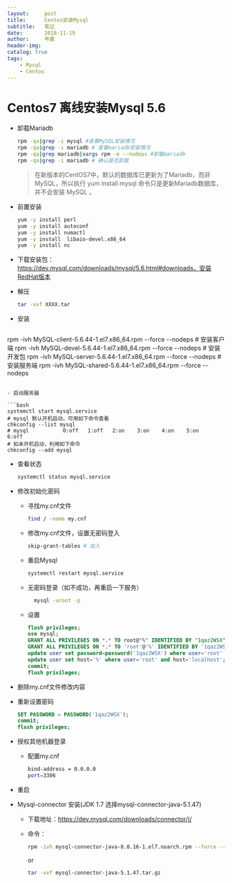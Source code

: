 ```yaml
---
layout:     post  
title:      Centos安装Mysql    
subtitle:   笔记
date:       2018-11-19  
author:     岑晨  
header-img: 
catalog: true  
tags:  
    - Mysql    
    - Centos     
---
```


# Centos7 离线安装Mysql 5.6

- 卸载Mariadb

  ```bash
  rpm -qa|grep -i mysql #查看MySQL安装情况
  rpm -qa|grep -i mariadb # 查看mariadb安装情况
  rpm -qa|grep mariadb|xargs rpm -e --nodeps #卸载mariadb
  rpm -qa|grep -i mariadb # 确认是否卸载
  
  ```

  > 在新版本的CentOS7中，默认的数据库已更新为了Mariadb，而非 MySQL，所以执行 yum install mysql 命令只是更新Mariadb数据库，并不会安装 MySQL 。

- 前置安装

  ```bash
  yum -y install perl
  yum -y install autoconf
  yum -y install numactl
  yum -y install  libaio-devel.x86_64
  yum -y install nc
  ```

  

- 下载安装包：https://dev.mysql.com/downloads/mysql/5.6.html#downloads，安装RedHat版本

- 解压

  ```bash
  tar -xvf XXXX.tar
  ```

- 安装

  ```bash
rpm -ivh MySQL-client-5.6.44-1.el7.x86_64.rpm --force --nodeps # 安装客户端
  rpm -ivh MySQL-devel-5.6.44-1.el7.x86_64.rpm --force --nodeps # 安装开发包
  rpm -ivh MySQL-server-5.6.44-1.el7.x86_64.rpm --force --nodeps # 安装服务端
  rpm -ivh MySQL-shared-5.6.44-1.el7.x86_64.rpm --force --nodeps 
  ```
  
- 启动服务器
  
  ```bash
  systemctl start mysql.service
  # mysql 默认开机启动，可用如下命令查看
  chkconfig --list mysql
  # mysql           0:off   1:off   2:on    3:on    4:on    5:on    6:off
  # 如未开机启动，利用如下命令
  chkconfig --add mysql
  ```
  
- 查看状态
  
  ```bash
  systemctl status mysql.service
  ```
  
- 修改初始化密码
  
  - 寻找my.cnf文件
  
    ```bash
    find / -name my.cnf
    ```
  
  - 修改my.cnf文件，设置无密码登入
  
    ```bash
    skip-grant-tables # 加入
    ```
  
  - 重启Mysql
  
    ```bash
    systemctl restart mysql.service
    ```
  
  - 无密码登录（如不成功，再重启一下服务）
  
    ```bash
      mysql -uroot -p 
    ```
  
  - 设置
  
    ```sql
    flush privileges;
    use mysql;
    GRANT ALL PRIVILEGES ON *.* TO root@"%" IDENTIFIED BY "1qaz2WSX";
    GRANT ALL PRIVILEGES ON *.* TO 'root'@'%' IDENTIFIED BY '1qaz2WSX' WITH GRANT OPTION;
    update user set password=password('1qaz2WSX') where user='root' and host='localhost';
    update user set host='%' where user='root' and host='localhost';  # 报错不用理会
    commit;
    flush privileges; 
    ```
  
- 删除my.cnf文件修改内容
  
- 重新设置密码
  
  ```sql
  SET PASSWORD = PASSWORD('1qaz2WSX');
  commit;
  flush privileges;
  ```
  
- 授权其他机器登录
  
  - 配置my.cnf
  
      ```bash
      bind-address = 0.0.0.0
      port=3306
    ```
  
- 重启

- Mysql-connector 安装(JDK 1.7 选择mysql-connector-java-5.1.47)

  - 下载地址：https://dev.mysql.com/downloads/connector/j/

  - 命令：

    ```bash
    rpm -ivh mysql-connector-java-8.0.16-1.el7.noarch.rpm --force --nodeps
    ```

    or

    ```bash
    tar -xvf mysql-connector-java-5.1.47.tar.gz
    ```

    